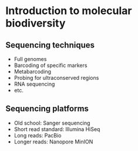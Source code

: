 Introduction to molecular biodiversity
======================================

Sequencing techniques
---------------------
- Full genomes
- Barcoding of specific markers
- Metabarcoding
- Probing for ultraconserved regions
- RNA sequencing
- etc.

Sequencing platforms
--------------------
- Old school: Sanger sequencing
- Short read standard: Illumina HiSeq
- Long reads: PacBio
- Longer reads: Nanopore MinION